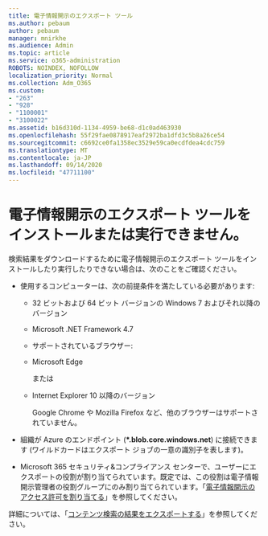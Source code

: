 ```yaml
---
title: 電子情報開示のエクスポート ツール
ms.author: pebaum
author: pebaum
manager: mnirkhe
ms.audience: Admin
ms.topic: article
ms.service: o365-administration
ROBOTS: NOINDEX, NOFOLLOW
localization_priority: Normal
ms.collection: Adm_O365
ms.custom:
- "263"
- "928"
- "1100001"
- "3100022"
ms.assetid: b16d310d-1134-4959-be68-d1c0ad463930
ms.openlocfilehash: 55f29fae0878917eaf2972ba1dfd3c5b8a26ce54
ms.sourcegitcommit: c6692ce0fa1358ec3529e59ca0ecdfdea4cdc759
ms.translationtype: MT
ms.contentlocale: ja-JP
ms.lasthandoff: 09/14/2020
ms.locfileid: "47711100"
---
```

# <a name="cant-install-or-run-the-ediscovery-export-tool"></a>電子情報開示のエクスポート ツールをインストールまたは実行できません。

検索結果をダウンロードするために電子情報開示のエクスポート ツールをインストールしたり実行したりできない場合は、次のことをご確認ください。
  
- 使用するコンピューターは、次の前提条件を満たしている必要があります:

  - 32 ビットおよび 64 ビット バージョンの Windows 7 およびそれ以降のバージョン

  - Microsoft .NET Framework 4.7

  - サポートされているブラウザー:

  - Microsoft Edge

    または

  - Internet Explorer 10 以降のバージョン

    Google Chrome や Mozilla Firefox など、他のブラウザーはサポートされていません。

- 組織が Azure のエンドポイント (**\*.blob.core.windows.net**) に接続できます (ワイルドカードはエクスポート ジョブの一意の識別子を表します)。

- Microsoft 365 セキュリティ&amp;コンプライアンス センターで、ユーザーにエクスポートの役割が割り当てられています。既定では、この役割は電子情報開示管理者の役割グループにのみ割り当てられています。「[電子情報開示のアクセス許可を割り当てる](https://docs.microsoft.com/microsoft-365/compliance/assign-ediscovery-permissions)」を参照してください。

詳細については、「[コンテンツ検索の結果をエクスポートする](https://docs.microsoft.com/microsoft-365/compliance/export-search-results)」を参照してください。
  